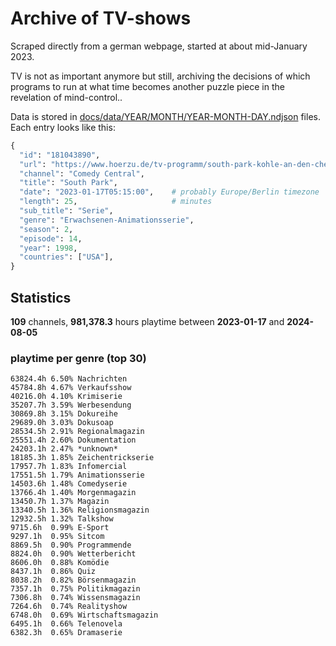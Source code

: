 # Archive of TV-shows

Scraped directly from a german webpage, started at about mid-January 2023.

TV is not as important anymore but still, archiving the decisions of which programs to run at what time
becomes another puzzle piece in the revelation of mind-control.. 

Data is stored in [docs/data/YEAR/MONTH/YEAR-MONTH-DAY.ndjson](docs/data/) files. 
Each entry looks like this:

```python
{
  "id": "181043890", 
  "url": "https://www.hoerzu.de/tv-programm/south-park-kohle-an-den-chefkoch/bid_181043890/", 
  "channel": "Comedy Central", 
  "title": "South Park", 
  "date": "2023-01-17T05:15:00",    # probably Europe/Berlin timezone 
  "length": 25,                     # minutes 
  "sub_title": "Serie", 
  "genre": "Erwachsenen-Animationsserie", 
  "season": 2, 
  "episode": 14, 
  "year": 1998, 
  "countries": ["USA"],
}
```

## Statistics

**109** channels, **981,378.3** hours playtime between **2023-01-17** and **2024-08-05**


### playtime per genre (top 30)

    63824.4h 6.50% Nachrichten
    45784.8h 4.67% Verkaufsshow
    40216.0h 4.10% Krimiserie
    35207.7h 3.59% Werbesendung
    30869.8h 3.15% Dokureihe
    29689.0h 3.03% Dokusoap
    28534.5h 2.91% Regionalmagazin
    25551.4h 2.60% Dokumentation
    24203.1h 2.47% *unknown*
    18185.3h 1.85% Zeichentrickserie
    17957.7h 1.83% Infomercial
    17551.5h 1.79% Animationsserie
    14503.6h 1.48% Comedyserie
    13766.4h 1.40% Morgenmagazin
    13450.7h 1.37% Magazin
    13340.5h 1.36% Religionsmagazin
    12932.5h 1.32% Talkshow
    9715.6h  0.99% E-Sport
    9297.1h  0.95% Sitcom
    8869.5h  0.90% Programmende
    8824.0h  0.90% Wetterbericht
    8606.0h  0.88% Komödie
    8437.1h  0.86% Quiz
    8038.2h  0.82% Börsenmagazin
    7357.1h  0.75% Politikmagazin
    7306.8h  0.74% Wissensmagazin
    7264.6h  0.74% Realityshow
    6748.0h  0.69% Wirtschaftsmagazin
    6495.1h  0.66% Telenovela
    6382.3h  0.65% Dramaserie
